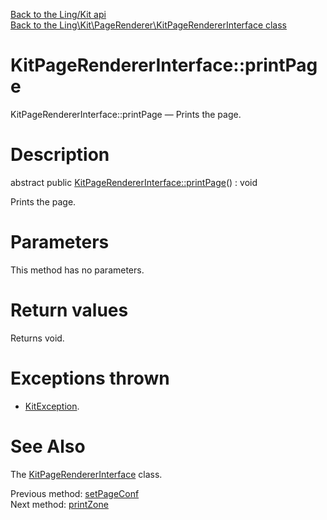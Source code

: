 [Back to the Ling/Kit api](https://github.com/lingtalfi/Kit/blob/master/doc/api/Ling/Kit.md)<br>
[Back to the Ling\Kit\PageRenderer\KitPageRendererInterface class](https://github.com/lingtalfi/Kit/blob/master/doc/api/Ling/Kit/PageRenderer/KitPageRendererInterface.md)


KitPageRendererInterface::printPage
================



KitPageRendererInterface::printPage — Prints the page.




Description
================


abstract public [KitPageRendererInterface::printPage](https://github.com/lingtalfi/Kit/blob/master/doc/api/Ling/Kit/PageRenderer/KitPageRendererInterface/printPage.md)() : void




Prints the page.




Parameters
================

This method has no parameters.


Return values
================

Returns void.


Exceptions thrown
================

- [KitException](https://github.com/lingtalfi/Kit/blob/master/doc/api/Ling/Kit/Exception/KitException.md).&nbsp;







See Also
================

The [KitPageRendererInterface](https://github.com/lingtalfi/Kit/blob/master/doc/api/Ling/Kit/PageRenderer/KitPageRendererInterface.md) class.

Previous method: [setPageConf](https://github.com/lingtalfi/Kit/blob/master/doc/api/Ling/Kit/PageRenderer/KitPageRendererInterface/setPageConf.md)<br>Next method: [printZone](https://github.com/lingtalfi/Kit/blob/master/doc/api/Ling/Kit/PageRenderer/KitPageRendererInterface/printZone.md)<br>

